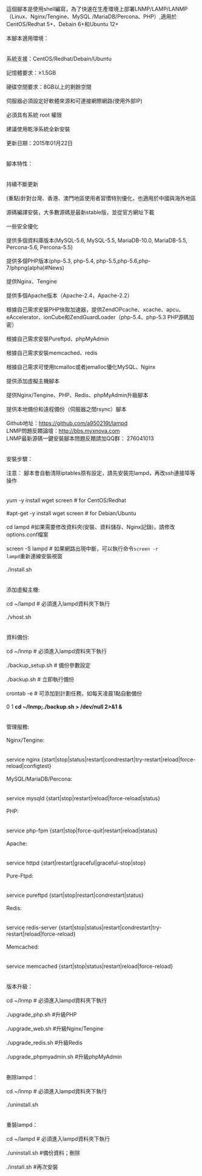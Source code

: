 這個腳本是使用shell編寫，為了快速在生產環境上部署LNMP/LAMP/LANMP（Linux、Nginx/Tengine、MySQL
/MariaDB/Percona、PHP）,適用於CentOS/Redhat 5+、Debain 6+和Ubuntu 12+
<br>
<br>本腳本適用環境：<br>
<br>
<br>系統支援：CentOS/Redhat/Debain/Ubuntu<br>
<br>記憶體要求：≥1.5GB<br>
<br>硬碟空間要求：8GB以上的剩餘空間<br>
<br>伺服器必須設定好軟體來源和可連接網際網路(使用外部IP)<br>
<br>必須具有系統 root 權限<br>
<br>建議使用乾淨系統全新安裝<br>
<br>更新日期：2015年01月22日<br>
<br>
<br>腳本特性：<br>
<br>
<br>持續不斷更新<br>
<br>(重點)針對台灣、香港、澳門地區使用者習慣特別優化，也適用於中國與海外地區<br>
<br>源碼編譯安裝，大多數源碼是最新stable版，並從官方網址下載<br>
<br>一些安全優化<br>
<br>提供多個資料庫版本(MySQL-5.6, MySQL-5.5, MariaDB-10.0, MariaDB-5.5, Percona-5.6, Percona-5.5)<br>
<br>提供多個PHP版本(php-5.3, php-5.4, php-5.5,php-5.6,php-7/phpng(alpha)#News)<br>
<br>提供Nginx、Tengine<br>
<br>提供多個Apache版本（Apache-2.4，Apache-2.2）<br>
<br>根據自己需求安裝PHP快取加速器，提供ZendOPcache、xcache、apcu、eAccelerator、ionCube和ZendGuardLoader（php-5.4、php-5.3 PHP源碼加密）<br>
<br>根據自己需求安裝Pureftpd、phpMyAdmin<br>
<br>根據自己需求安裝memcached、redis<br>
<br>根據自己需求可使用tcmalloc或者jemalloc優化MySQL、Nginx<br>
<br>提供添加虛擬主機腳本<br>
<br>提供Nginx/Tengine、PHP、Redis、phpMyAdmin升級腳本<br>
<br>提供本地備份和遠程備份（伺服器之間rsync）腳本<br>
<br>Github地址：<a href='https://github.com/a950216t/lampd'>https://github.com/a950216t/lampd</a>
<br>LNMP問題反饋論壇：<a href='http://bbs.myxnova.com'>http://bbs.myxnova.com</a>
<br>LNMP最新源碼一鍵安裝腳本問題反饋請加QQ群： 276041013<br>
<br>
<br>安裝步驟：<br>
<br>注意： 腳本會自動清除iptables原有設定，請先安裝完lampd，再改ssh連接埠等操作<br>
<br>
<br>yum -y install wget screen # for CentOS/Redhat<br>
<br>#apt-get -y install wget screen # for Debian/Ubuntu<br>
<br>cd lampd #如果需要修改資料夾(安裝、資料儲存、Nginx記錄)，請修改options.conf檔案<br>
<br>screen -S lampd # 如果網路出現中斷，可以執行命令<code>screen -r lampd</code>重新連線安裝視窗<br>
<br>./install.sh<br>
<br>
<br>添加虛擬主機:<br>
<br>cd ~/lampd # 必須進入lampd資料夾下執行<br>
<br>./vhost.sh<br>
<br>
<br>資料備份:<br>
<br>cd ~/lnmp # 必須進入lampd資料夾下執行<br>
<br>./backup_setup.sh # 備份參數設定<br>
<br>./backup.sh # 立即執行備份<br>
<br>crontab -e # 可添加到計劃任務，如每天凌晨1點自動備份<br>
<br>0 1  <b>cd ~/lnmp;./backup.sh  > /dev/null 2>&1 &<br></b><br>
<br>管理服務:<br>
<br>Nginx/Tengine:<br>
<br>
<br>service nginx {start|stop|status|restart|condrestart|try-restart|reload|force-reload|configtest}<br>
<br>MySQL/MariaDB/Percona:<br>
<br>
<br>service mysqld {start|stop|restart|reload|force-reload|status}<br>
<br>PHP:<br>
<br>
<br>service php-fpm {start|stop|force-quit|restart|reload|status}<br>
<br>Apache:<br>
<br>
<br>service httpd {start|restart|graceful|graceful-stop|stop}<br>
<br>Pure-Ftpd:<br>
<br>
<br>service pureftpd {start|stop|restart|condrestart|status}<br>
<br>Redis:<br>
<br>
<br>service redis-server {start|stop|status|restart|condrestart|try-restart|reload|force-reload}<br>
<br>Memcached:<br>
<br>
<br>service memcached {start|stop|status|restart|reload|force-reload}<br>
<br>
<br>版本升級：<br>
<br>cd ~/lnmp # 必須進入lampd資料夾下執行<br>
<br>./upgrade_php.sh #升級PHP<br>
<br>./upgrade_web.sh #升級Nginx/Tengine<br>
<br>./upgrade_redis.sh #升級Redis<br>
<br>./upgrade_phpmyadmin.sh #升級phpMyAdmin<br>
<br>
<br>刪除lampd：<br>
<br>cd ~/lnmp # 必須進入lampd資料夾下執行<br>
<br>./uninstall.sh<br>
<br>
<br>重裝lampd：<br>
<br>cd ~/lampd # 必須進入lampd資料夾下執行<br>
<br>./uninstall.sh  #備份資料；刪除<br>
<br>./install.sh    #再次安裝